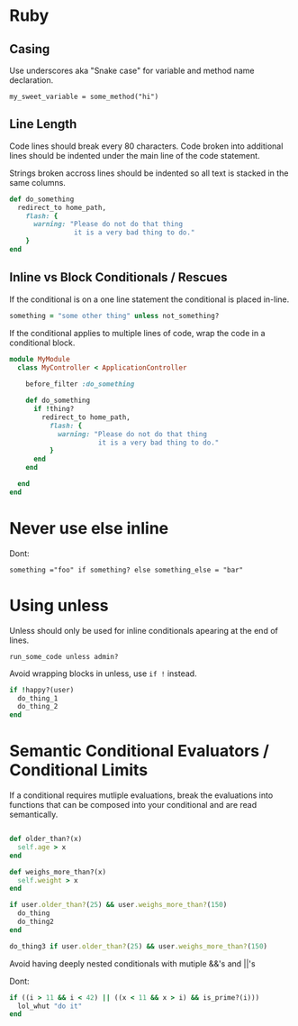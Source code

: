 # Ruby

## Casing

Use underscores aka "Snake case" for variable and method name declaration.

`my_sweet_variable = some_method("hi")`


## Line Length

Code lines should break every 80 characters.
Code broken into additional lines should be indented under the main line of the code statement.

Strings broken accross lines should be indented so all text is stacked in the same columns.

```ruby
def do_something
  redirect_to home_path, 
    flash: { 
      warning: "Please do not do that thing
                it is a very bad thing to do." 
    }
end
```



## Inline vs Block Conditionals / Rescues

If the conditional is on a one line statement the conditional is placed in-line.

```ruby
something = "some other thing" unless not_something? 
```

If the conditional applies to multiple lines of code, wrap the code in a conditional block.


```ruby
module MyModule
  class MyController < ApplicationController
    
    before_filter :do_something

    def do_something
      if !thing?
        redirect_to home_path, 
          flash: { 
            warning: "Please do not do that thing
                      it is a very bad thing to do." 
          }
      end
    end

  end
end
```

# Never use else inline

Dont:

`something ="foo" if something? else something_else = "bar"` 

# Using unless

Unless should only be used for inline conditionals apearing at the end of lines.

` run_some_code unless admin? `

Avoid wrapping blocks in unless, use `if !` instead.

```ruby
if !happy?(user)
  do_thing_1
  do_thing_2
end
```


# Semantic Conditional Evaluators / Conditional Limits

If a conditional requires mutliple evaluations, break the evaluations into functions that can be composed into your conditional and are read semantically.

```ruby

def older_than?(x)
  self.age > x
end

def weighs_more_than?(x)
  self.weight > x
end

if user.older_than?(25) && user.weighs_more_than?(150)
  do_thing
  do_thing2  
end

do_thing3 if user.older_than?(25) && user.weighs_more_than?(150)

```

Avoid having deeply nested conditionals with mutiple &&'s and ||'s

Dont:

```ruby
if ((i > 11 && i < 42) || ((x < 11 && x > i) && is_prime?(i)))
  lol_whut "do it"
end
```

